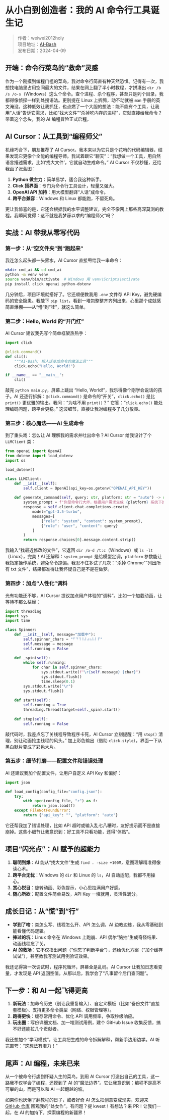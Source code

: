 # 从小白到创造者：我的 AI 命令行工具诞生记

> 作者：weiwei2012holy  
> 项目地址：[AI-Bash](https://github.com/weiwei2012holy/cmd_ai)  
> 发布日期：2024-04-09

## 开端：命令行菜鸟的“救命”灵感

作为一个刚摸到编程门槛的菜鸟，我对命令行简直有种天然恐惧。记得有一次，我想找电脑里占用空间最大的文件，结果在网上翻了半小时教程，才拼凑出 `dir /b /s /o-s`（Windows）这么个命令。查个进程、杀个程序，甚至只是列个目录，我都得像侦探一样到处搜语法。更别提在 Linux 上折腾，动不动就被 `man` 手册的英文淹没。这种低效让我抓狂，也点燃了一个大胆的想法：能不能有个工具，让我用“人话”告诉它需求，比如“找大文件”“杀掉吃内存的进程”，它就直接给我命令？带着这个念头，我的 AI 编程冒险正式启程。

## AI Cursor：从工具到“编程师父”

机缘巧合下，朋友推荐了 AI Cursor。我本来以为它只是个花哨的代码编辑器，结果发现它更像个全能的编程导师。我试着跟它“聊天”：“我想做一个工具，用自然语言描述需求，比如‘找大文件’，它就自动生成命令。” AI Cursor 不仅秒懂，还给我画了张蓝图：

1. **Python 做主力**：简单易学，适合我这种新手。
2. **Click 搭界面**：专门为命令行工具设计，轻量又强大。
3. **OpenAI API 加持**：用大模型翻译“人话”成命令。
4. **跨平台兼容**：Windows 和 Linux 都能跑，不留死角。

更让我惊喜的是，它还会根据我的水平调整建议，完全不像网上那些高深莫测的教程。我瞬间觉得：这不就是我梦寐以求的“编程师父”吗？

## 实战：AI 带我从零写代码

### 第一步：从“空文件夹”到“跑起来”

我连怎么起头都一头雾水，AI Cursor 直接甩给我一串命令：

```bash
mkdir cmd_ai && cd cmd_ai
python -m venv venv
source venv/bin/activate  # Windows 用 venv\Scripts\activate
pip install click openai python-dotenv
```

几分钟后，项目环境就搭好了。它还顺便教我用 `.env` 文件存 API Key，避免硬编码的安全隐患。我敲下 `pip list`，看到一堆包整整齐齐列出来，心里那个成就感简直爆棚——从“懵”到“哇”，就这么简单。

### 第二步：Hello, World 的“开门红”

AI Cursor 建议我先写个简单框架热热手：

```python
import click

@click.command()
def cli():
    """AI-Bash: 把人话变成命令的魔法工具"""
    click.echo("Hello, World!")

if __name__ == "__main__":
    cli()
```

敲完 `python main.py`，屏幕上跳出 “Hello, World!”，我乐得像个刚学会说话的孩子。AI 还逐行拆解：`@click.command()` 是命令的“开关”，`click.echo()` 是比 `print()` 更优雅的输出。我问：“为啥不用 `print()`？” 它答：“`click.echo()` 能处理编码问题，跨平台更稳。” 这波细节，直接让我对编程多了几分敬畏。

### 第三步：核心魔法——AI 生成命令

到了重头戏：怎么让 AI 理解我的需求并吐出命令？AI Cursor 给我设计了个 `LLMClient` 类：

```python
from openai import OpenAI
from dotenv import load_dotenv
import os

load_dotenv()

class LLMClient:
    def __init__(self):
        self.client = OpenAI(api_key=os.getenv("OPENAI_API_KEY"))
    
    def generate_command(self, query: str, platform: str = "auto") -> str:
        system_prompt = f"你是命令行大师，根据用户需求生成 {platform} 系统下的命令。"
        response = self.client.chat.completions.create(
            model="gpt-3.5-turbo",
            messages=[
                {"role": "system", "content": system_prompt},
                {"role": "user", "content": query}
            ]
        )
        return response.choices[0].message.content.strip()
```

我输入“找最近修改的文件”，它返回 `dir /o-d /t:c`（Windows）或 `ls -lt`（Linux），完美！AI 还解释：`system_prompt` 是给模型定调，`platform` 参数能让我指定操作系统，避免命令跑偏。我忍不住多试了几次：“杀掉 Chrome”“列出所有 txt 文件”，结果都准得让我怀疑自己是不是在做梦。

### 第四步：加点“人性化”调料

光有功能还不够，AI Cursor 提议加点用户体验的“调料”。比如一个加载动画，让等待不那么枯燥：

```python
import threading
import sys
import time

class Spinner:
    def __init__(self, message="加载中"):
        self.spinner_chars = "⠋⠙⠹⠸⠼⠴⠦⠧⠇⠏"
        self.message = message
        self.running = False
    
    def _spin(self):
        while self.running:
            for char in self.spinner_chars:
                sys.stdout.write(f"\r{self.message} {char}")
                sys.stdout.flush()
                time.sleep(0.1)
        sys.stdout.write("\r")
        sys.stdout.flush()
    
    def start(self):
        self.running = True
        threading.Thread(target=self._spin).start()
    
    def stop(self):
        self.running = False
```

敲代码时，我差点忘了关线程导致程序卡死，AI Cursor 立刻提醒：“用 `stop()` 清理，别让动画抢主线程的风头。” 加上彩色输出（借助 `click.style`），界面一下从黑白默片变成了彩色大片。

### 第五步：细节打磨——配置文件和错误处理

AI 还建议我加个配置文件，让用户自定义 API Key 和偏好：

```python
import json

def load_config(config_file="config.json"):
    try:
        with open(config_file, "r") as f:
            return json.load(f)
    except FileNotFoundError:
        return {"api_key": "", "platform": "auto"}
```

它还帮我加了错误处理，比如 API 超时或输入乱七八糟时，友好提示而不是直接崩掉。这些小细节让我意识到：好工具不只看功能，还得“体贴”。

## 项目“闪光点”：AI 赋予的超能力

1. **聪明到爆**：AI 能从“找大文件”生成 `find . -size +100M`，意图理解精准得像读心术。
2. **跨平台无忧**：Windows 的 `dir` 和 Linux 的 `ls`，AI 自动适配，我都不用操心。
3. **赏心悦目**：旋转动画、彩色提示，小心思拉满用户好感。
4. **随心所欲**：配置文件简单易改，API Key 一填就用，灵活性满分。

## 成长日记：从“慌”到“行”

- **学到了啥**：类怎么写、线程怎么开、API 怎么调，AI 边教边练，我从零基础到能看懂代码逻辑。
- **摔过的坑**：Linux 命令在 Windows 上跑崩、API 偶尔“脑抽”生成奇怪结果、动画线程忘了关。
- **AI 的救场**：它不仅指出问题（“你忘了判断平台”），还给优化方案（“加个缓存试试”），甚至教我写测试用例验证效果。

我还记得第一次调试时，程序死循环，屏幕全是乱码。AI Cursor 让我加日志看变量，才发现是 API 返回空值。从那以后，我学会了“凡事留个后门查问题”。

## 下一步：和 AI 一起飞得更高

1. **新玩法**：加命令历史（别让我重复输入）、自定义模板（比如“备份文件”直接套模板）、支持更多命令类型（网络、权限管理等）。
2. **跑得更快**：缓存常用命令、优化 API 调用频率，争取秒级响应。
3. **玩出圈**：写份详细文档、加一堆测试用例，建个 GitHub Issue 收集反馈，搞不好还能拉几个贡献者。

我还想加个“学习模式”，让工具把生成的命令拆解解释，帮新手边用边学。AI 听完直夸：“这想法有潜力！”

## 尾声：AI 编程，未来已来

从一个被命令行虐到怀疑人生的菜鸟，到用 AI Cursor 打造出自己的工具，这一路我不仅学会了编程，还摸到了 AI 的“魔法边界”。它让我意识到：编程不是高不可攀的山，而是可以和 AI 一起翻越的坡。

如果你也厌倦了翻教程的日子，或者好奇 AI 怎么把创意变成现实，欢迎来 [GitHub 仓库](https://github.com/weiwei2012holy/cmd_ai) 围观我的“处女作”。有问题？提 kwest！有想法？来 PR！让我们一起，在 AI 的加持下，探索编程的新疆界！